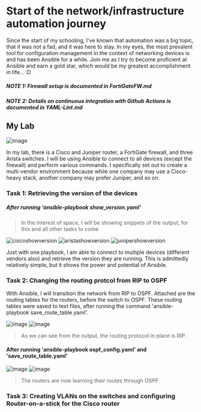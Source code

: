 # Start of the network/infrastructure automation journey
Since the start of my schooling, I've known that automation was a big topic, that it was not a fad, and it was here to stay. In my eyes, the most prevalent tool for configuration management in the context of networking devices is and has been Ansible for a while. Join me as I try to become proficient at Ansible and earn a gold star, which would be my greatest accomplishment in life... :D
##### NOTE 1: Firewall setup is documented in FortiGateFW.md
##### NOTE 2: Details on continuous integration with Github Actions is documented in YAML-Lint.md
## My Lab
![image](https://user-images.githubusercontent.com/81763406/143462878-e7c4870d-aebd-4aa1-9582-f49c22a5aa05.png)

In my lab, there is a Cisco and Juniper router, a FortiGate firewall, and three Arista switches. I will be using Ansible to connect to all devices (except the firewall) and perform various commands. I specifically set out to create a multi-vendor environment because while one company may use a Cisco-heavy stack, another company may prefer Juniper, and so on. 

### Task 1: Retrieving the version of the devices
##### After running 'ansible-playbook show_version.yaml'

> In the interest of space, I will be showing snippets of the output, for this and all other tasks to come

![ciscoshowversion](https://user-images.githubusercontent.com/81763406/142037007-f3152ff2-3461-42a8-a89f-10bcf81a22cf.png)
![aristashowversion](https://user-images.githubusercontent.com/81763406/142037081-0b9d1ded-6966-4aaa-9864-2e6cbb9b8d0d.png)
![junipershowversion](https://user-images.githubusercontent.com/81763406/142037092-a54c56e8-cc6a-45af-984a-7b08c0433b4d.png)

Just with one playbook, I am able to connect to multiple devices (different vendors also) and retrieve the version they are running. This is admittedly relatively simple, but it shows the power and potential of Ansible.

### Task 2: Changing the routing protcol from RIP to OSPF
With Ansible, I will transition the network from RIP to OSPF.
Attached are the routing tables for the routers, before the switch to OSPF. These routing tables were saved to text files, after running the command 'ansible-playbook save_route_table.yaml'.

![image](https://user-images.githubusercontent.com/81763406/143461131-81abcf50-1665-4c62-b209-89d2b306ec0e.png)
![image](https://user-images.githubusercontent.com/81763406/143461247-193e0e64-32a1-4e70-9c6b-2bdd37d00995.png)

> As we can see from the output, the routing protocol in place is RIP.

#### After running 'ansible-playbook ospf_config.yaml' and 'save_route_table.yaml'
![image](https://user-images.githubusercontent.com/81763406/143314284-d215610e-2fd9-4e3a-8418-a1e2292ac3d1.png)
![image](https://user-images.githubusercontent.com/81763406/143314369-dbe9569a-2990-4eb3-86ca-c65f3d83b0e1.png)

> The routers are now learning their routes through OSPF

### Task 3: Creating VLANs on the switches and configuring Router-on-a-stick for the Cisco router
